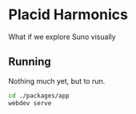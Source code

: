 # Placid Harmonics
What if we explore Suno visually

## Running

Nothing much yet, but to run.

```bash
cd ./packages/app
webdev serve
```
